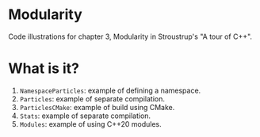 # Modularity
Code illustrations for chapter 3, Modularity in Stroustrup's
"A tour of C++".

# What is it?
1. `NamespaceParticles`: example of defining a namespace.
1. `Particles`: example of separate compilation.
1. `ParticlesCMake`: example of build using CMake.
1. `Stats`: example of separate compilation.
1. `Modules`: example of using C++20 modules.
